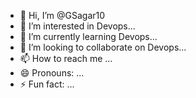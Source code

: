 - 👋 Hi, I’m @GSagar10
- 👀 I’m interested in Devops...
- 🌱 I’m currently learning Devops...
- 💞️ I’m looking to collaborate on Devops...
- 📫 How to reach me ...
- 😄 Pronouns: ...
- ⚡ Fun fact: ...

<!---
GSagar10/GSagar10 is a ✨ special ✨ repository because its `README.md` (this file) appears on your GitHub profile.
You can click the Preview link to take a look at your changes.
--->
